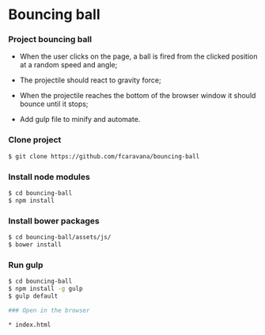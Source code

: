 # Bouncing ball

### Project bouncing ball

- When the user clicks on the page, a ball is fired from the clicked position at a random speed and angle;

- The projectile should react to gravity force;

- When the projectile reaches the bottom of the browser window it should bounce until it stops;

- Add gulp file to minify and automate.

### Clone project

```sh
$ git clone https://github.com/fcaravana/bouncing-ball
```

### Install node modules

```sh
$ cd bouncing-ball
$ npm install
```

### Install bower packages

```sh
$ cd bouncing-ball/assets/js/
$ bower install
```

### Run gulp

```sh
$ cd bouncing-ball
$ npm install -g gulp
$ gulp default

### Open in the browser

* index.html